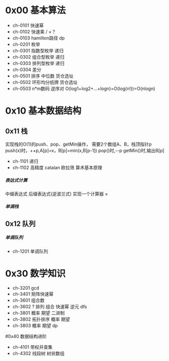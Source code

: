 ﻿# 0x00 基本算法
- ch-0101 快速幂
- ch-0102 快速乘 / ×？
- ch-0103 hamilton路径 dp
- ch-0201 枚举
- ch-0301 指数型枚举 递归 
- ch-0302 组合型枚举 递归
- ch-0303 排列型枚举 递归
- ch-0304 差分
- ch-0501 排序 中位数 货仓选址
- ch-0502 环形均分纸牌 货仓选址
- ch-0503 n*m数码 逆序对
O(log1+log2+...+logn)=O(log(n!))=O(nlogn)

# 0x10 基本数据结构
## 0x11 栈
实现栈的O(1)的push、pop、getMin操作，
需要2个数组A、B，栈顶指针p
push(x)时，++p,A[p]=x，B[p]=min(x,B[p-1])
pop()时,--p
getMin()时,输出B[p]

- ch-1101 递归
- ch-1102 高精度 catalan 欧拉筛 算术基本原理

##### 表达式计算
中缀表达式 后缀表达式(逆波兰式) 
实现一个计算器 ×

##### 单调栈



## 0x12 队列

##### 单调队列
- ch-1201 单调队列


# 0x30 数学知识
- ch-3201 gcd
- ch-3401 矩阵快速幂
- ch-3601 组合数
- ch-3602 ? 排列 组合 快速幂 逆元 dfs
- ch-3801 概率 期望 二进制
- ch-3802 拓扑排序 概率 期望
- ch-3803 概率 期望 dp

#0x40 数据结构进阶
- ch-4101 带权并查集
- ch-4302 线段树 树状数组
